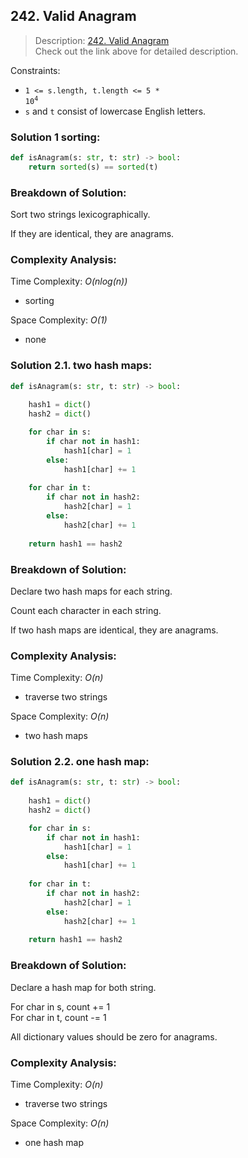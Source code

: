 ## 242. Valid Anagram

>Description: [242. Valid Anagram](https://leetcode.com/problems/valid-anagram/)\
Check out the link above for detailed description.

Constraints:

- <code>1 <= s.length, t.length <= 5 * 10<sup>4</sup></code> 
- `s` and `t` consist of lowercase English letters.


### Solution 1 sorting: 

```python
def isAnagram(s: str, t: str) -> bool:
    return sorted(s) == sorted(t)
```
### Breakdown of Solution:

Sort two strings lexicographically.

If they are identical, they are anagrams.

### Complexity Analysis:

Time Complexity: *O(nlog(n))*

- sorting

Space Complexity: *O(1)*

- none

### Solution 2.1. two hash maps: 

```python
def isAnagram(s: str, t: str) -> bool:
 
    hash1 = dict()
    hash2 = dict()

    for char in s:
        if char not in hash1:
            hash1[char] = 1
        else:
            hash1[char] += 1
    
    for char in t:
        if char not in hash2:
            hash2[char] = 1
        else:
            hash2[char] += 1
    
    return hash1 == hash2
```
### Breakdown of Solution:

Declare two hash maps for each string.

Count each character in each string.

If two hash maps are identical, they are anagrams.

### Complexity Analysis:

Time Complexity: *O(n)*

- traverse two strings

Space Complexity: *O(n)*

- two hash maps


### Solution 2.2. one hash map: 

```python
def isAnagram(s: str, t: str) -> bool:
 
    hash1 = dict()
    hash2 = dict()

    for char in s:
        if char not in hash1:
            hash1[char] = 1
        else:
            hash1[char] += 1
    
    for char in t:
        if char not in hash2:
            hash2[char] = 1
        else:
            hash2[char] += 1
    
    return hash1 == hash2
```
### Breakdown of Solution:

Declare a hash map for both string.

For char in s, count += 1\
For char in t, count -= 1

All dictionary values should be zero for anagrams.

### Complexity Analysis:

Time Complexity: *O(n)*

- traverse two strings

Space Complexity: *O(n)*

- one hash map
